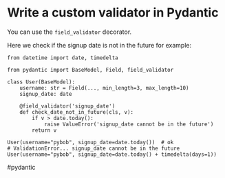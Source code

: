 # Write a custom validator in Pydantic

You can use the `field_validator` decorator.

Here we check if the signup date is not in the future for example:

```
from datetime import date, timedelta

from pydantic import BaseModel, Field, field_validator

class User(BaseModel):
    username: str = Field(..., min_length=3, max_length=10)
    signup_date: date

    @field_validator('signup_date')
    def check_date_not_in_future(cls, v):
        if v > date.today():
            raise ValueError('signup_date cannot be in the future')
        return v

User(username="pybob", signup_date=date.today())  # ok
# ValidationError... signup_date cannot be in the future
User(username="pybob", signup_date=date.today() + timedelta(days=1))
```

#pydantic
